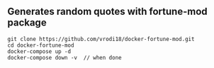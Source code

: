 ## Generates random quotes with fortune-mod package
```
git clone https://github.com/vrodi18/docker-fortune-mod.git
cd docker-fortune-mod
docker-compose up -d
docker-compose down -v  // when done
```
